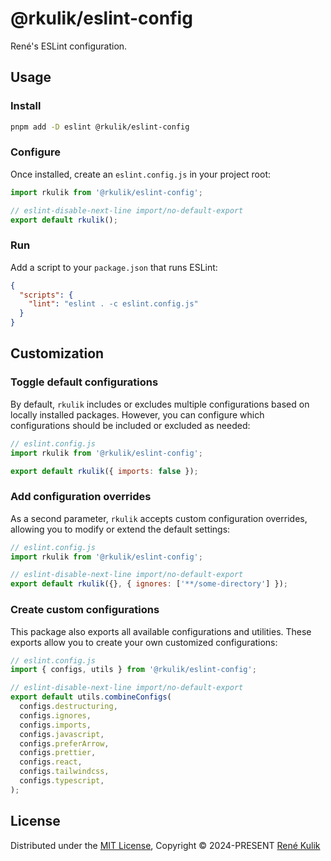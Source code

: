 # @rkulik/eslint-config

René's ESLint configuration.

## Usage

### Install

```bash
pnpm add -D eslint @rkulik/eslint-config
```

### Configure

Once installed, create an `eslint.config.js` in your project root:

```js
import rkulik from '@rkulik/eslint-config';

// eslint-disable-next-line import/no-default-export
export default rkulik();
```

### Run

Add a script to your `package.json` that runs ESLint:

```json
{
  "scripts": {
    "lint": "eslint . -c eslint.config.js"
  }
}
```

## Customization

### Toggle default configurations

By default, `rkulik` includes or excludes multiple configurations based on locally installed packages. However, you can configure which configurations should be included or excluded as needed:

```js
// eslint.config.js
import rkulik from '@rkulik/eslint-config';

export default rkulik({ imports: false });
```

### Add configuration overrides

As a second parameter, `rkulik` accepts custom configuration overrides, allowing you to modify or extend the default settings:

```js
// eslint.config.js
import rkulik from '@rkulik/eslint-config';

// eslint-disable-next-line import/no-default-export
export default rkulik({}, { ignores: ['**/some-directory'] });
```

### Create custom configurations

This package also exports all available configurations and utilities. These exports allow you to create your own customized configurations:

```js
// eslint.config.js
import { configs, utils } from '@rkulik/eslint-config';

// eslint-disable-next-line import/no-default-export
export default utils.combineConfigs(
  configs.destructuring,
  configs.ignores,
  configs.imports,
  configs.javascript,
  configs.preferArrow,
  configs.prettier,
  configs.react,
  configs.tailwindcss,
  configs.typescript,
);
```

## License

Distributed under the [MIT License](https://github.com/rkulik/eslint-config/blob/main/LICENSE), Copyright © 2024-PRESENT [René Kulik](https://www.kulik.io/)
